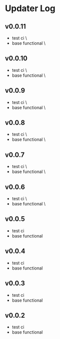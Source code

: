 # Updater Log

## v0.0.11

* test ci \ 
* base functional \

## v0.0.10

* test ci \ 
* base functional \


## v0.0.9

* test ci \ 
* base functional \


## v0.0.8

* test ci \ 
* base functional \


## v0.0.7

* test ci \ 
* base functional \


## v0.0.6

* test ci \ 
* base functional \

## v0.0.5

* test ci 
* base functional


## v0.0.4

* test ci 
* base functional


## v0.0.3

* test ci 
* base functional

## v0.0.2

* test ci 
* base functional